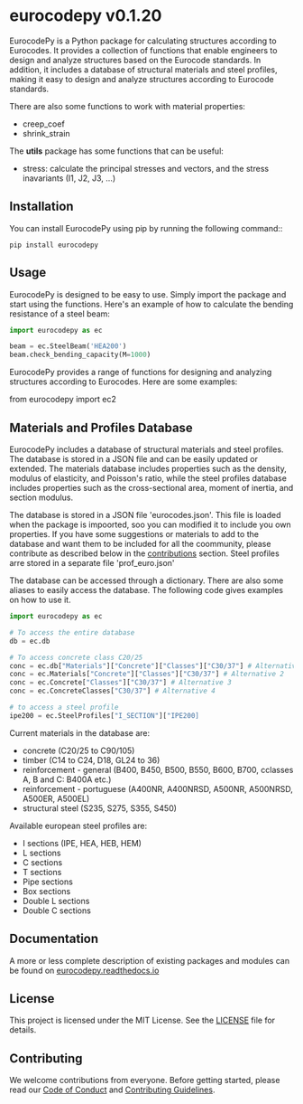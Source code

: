 # eurocodepy v0.1.20

EurocodePy is a Python package for calculating structures according to Eurocodes. It provides a collection of functions that enable engineers to design and analyze structures based on the Eurocode standards. In addition, it includes a database of structural materials and steel profiles, making it easy to design and analyze structures according to Eurocode standards.

There are also some functions to work with material properties:

* creep_coef
* shrink_strain

The **utils** package has some functions that can be useful:

* stress: calculate the principal stresses and vectors, and the stress inavariants (I1, J2, J3, ...)

## Installation

You can install EurocodePy using pip by running the following command::

```shell
pip install eurocodepy
```

## Usage

EurocodePy is designed to be easy to use. Simply import the package and start using the functions. Here's an example of how to calculate the bending resistance of a steel beam:

```python
import eurocodepy as ec

beam = ec.SteelBeam('HEA200')
beam.check_bending_capacity(M=1000)
```

EurocodePy provides a range of functions for designing and analyzing structures according to Eurocodes. Here are some examples:

from eurocodepy import ec2

## Materials and Profiles Database

EurocodePy includes a database of structural materials and steel profiles. The database is stored in a JSON file and can be easily updated or extended. The materials database includes properties such as the density, modulus of elasticity, and Poisson's ratio, while the steel profiles database includes properties such as the cross-sectional area, moment of inertia, and section modulus.

The database is stored in a JSON file 'eurocodes.json'. This file is loaded when the package is impoorted, soo you can modified it to include you own properties. If you have some suggestions or materials to add to the database and want them to be included for all the coommunity, please contribute as described below in the [contributions](#contributing)
 section. Steel profiles arre stored in a separate file 'prof_euro.json'

The database can be accessed through a dictionary. There are also some aliases to easily access the database. The following code gives examples on how to use it.

```Python
import eurocodepy as ec

# To access the entire database
db = ec.db

# To access concrete class C20/25
conc = ec.db["Materials"]["Concrete"]["Classes"]["C30/37"] # Alternative 1
conc = ec.Materials["Concrete"]["Classes"]["C30/37"] # Alternative 2
conc = ec.Concrete["Classes"]["C30/37"] # Alternative 3
conc = ec.ConcreteClasses["C30/37"] # Alternative 4

# to access a steel profile
ipe200 = ec.SteelProfiles["I_SECTION"]["IPE200]
```

Current materials in the database are:

* concrete (C20/25 to C90/105)
* timber (C14 to C24, D18, GL24 to 36)
* reinforcement - general (B400, B450, B500, B550, B600, B700, cclasses A, B and C: B400A etc.)
* reinforcement - portuguese (A400NR, A400NRSD, A500NR, A500NRSD, A500ER, A500EL)
* structural steel (S235, S275, S355, S450)

Available european steel profiles are:

* I sections (IPE, HEA, HEB, HEM)
* L sections
* C sections
* T sections
* Pipe sections
* Box sections
* Double L sections
* Double C sections

## Documentation

A more or less complete description of existing packages and modules can be found on [eurocodepy.readthedocs.io](https://eurocodepy.readthedocs.io)

## License

This project is licensed under the MIT License. See the [LICENSE](LICENSE.md) file for details.

## Contributing

We welcome contributions from everyone. Before getting started, please read our [Code of Conduct](CODE_OF_CONDUCT.md) and [Contributing Guidelines](CONTRIBUTING.md).
